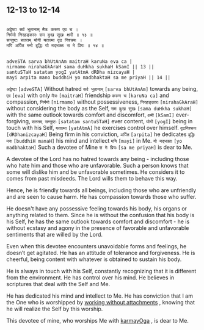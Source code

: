 ## 12-13 to 12-14


```shloka-sa

अद्वेष्टा सर्व भूतानाम् मैत्रः करुण एव च ।
निर्ममो निरहङ्कारः सम दुःख सुखः क्षमी ॥ १३ ॥
सन्तुष्टः सततम् योगी यतात्मा दृढ निश्चयः ।
मयि अर्पित मनो बुद्धिः यो मद्भक्तः स मे प्रियः ॥ १४ ॥

```
```shloka-sa-hk

adveSTA sarva bhUtAnAm maitraH karuNa eva ca |
nirmamo nirahaGkAraH sama duHkha sukhaH kSamI || 13 ||
santuSTaH satatam yogI yatAtmA dRDha nizcayaH |
mayi arpita mano buddhiH yo madbhaktaH sa me priyaH || 14 ||

```
`अद्वेष्टा` `[adveSTA]` Without hatred `सर्व भूतानाम्` `[sarva bhUtAnAm]` towards any being, `एव` `[eva]` with only `मैत्रः` `[maitraH]` friendship `करुण च` `[karuNa ca]` and compassion, `निर्ममो` `[nirmamo]` without possessiveness, `निरहङ्कारः` `[nirahaGkAraH]` without considering the body as the Self, `सम दुःख सुखः` `[sama duHkha sukhaH]` with the same outlook towards comfort and discomfort, `क्षमी` `[kSamI]` ever-forgiving, `सततम् सन्तुष्टः` `[satatam santuSTaH]` ever content, `योगी` `[yogI]` being in touch with his Self, `यतात्मा` `[yatAtmA]` he exercises control over himself. `दृढनिश्चयः` `[dRDhanizcayaH]` Being firm in his conviction, `अर्पित` `[arpita]` he dedicates `बुद्धिः मनः` `[buddhiH manaH]` his mind and intellect `मयि` `[mayi]` in Me. `यो मद्भक्तः` `[yo madbhaktaH]` Such a devotee of Mine `स मे प्रियः` `[sa me priyaH]` is dear to Me.

A devotee of the Lord has no hatred towards any being - including those who hate him and those who are unfavorable. Such a person knows that some will dislike him and be unfavorable sometimes. He considers it to comes from past misdeeds. The Lord wills them to behave this way. 

Hence, he is friendly towards all beings, including those who are unfriendly and are seen to cause harm. He has compassion towards those who suffer. 

He doesn't have any possessive feeling towards his body, his organs or anything related to them. Since he is without the confusion that his body is his Self, he has the same outlook towards comfort and discomfort - he is without ecstasy and agony in the presence of favorable and unfavorable sentiments that are willed by the Lord. 

Even when this devotee encounters unavoidable forms and feelings, he doesn’t get agitated. He has an attitude of tolerance and forgiveness. He is cheerful, being content with whatever is obtained to sustain his body. 

He is always in touch with his Self, constantly recognizing that it is different from the environment. He has control over his mind. He believes in scriptures that deal with the Self and Me. 

He has dedicated his mind and intellect to Me. He has conviction that I am the One who is worshipped by 
[working without attachments](2-40.md#karmayoga)
, knowing that he will realize the Self by this worship. 

This devotee of mine, who worships Me with 
[karmayOga](2-40.md#karmayoga)
, is dear to Me.


